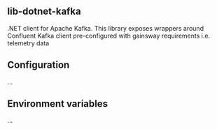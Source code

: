## lib-dotnet-kafka

.NET client for Apache Kafka. This library exposes wrappers around Confluent Kafka client pre-configured with gainsway requirements i.e. telemetry data

## Configuration

...

## Environment variables

...
